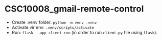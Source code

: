 # CSC10008_gmail-remote-control
- Create .venv folder: `python -m venv .venv`
- Activate vir env: `.venv/scripts/activate`
- Run: `flask --app client run` (in order to run `client.py` file using `flask`).